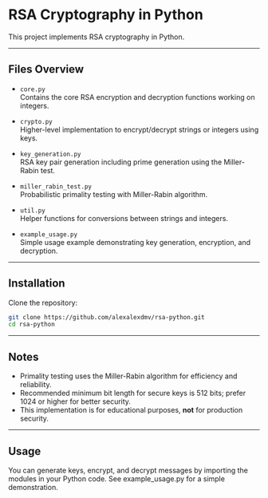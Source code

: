 # RSA Cryptography in Python

This project implements RSA cryptography in Python.

---

## Files Overview

- `core.py`  
  Contains the core RSA encryption and decryption functions working on integers.

- `crypto.py`  
  Higher-level implementation to encrypt/decrypt strings or integers using keys.

- `key_generation.py`  
  RSA key pair generation including prime generation using the Miller-Rabin test.

- `miller_rabin_test.py`  
  Probabilistic primality testing with Miller-Rabin algorithm.

- `util.py`  
  Helper functions for conversions between strings and integers.

- `example_usage.py`  
  Simple usage example demonstrating key generation, encryption, and decryption.

---

## Installation

Clone the repository:

```bash
git clone https://github.com/alexalexdmv/rsa-python.git
cd rsa-python
```
---

## Notes

- Primality testing uses the Miller-Rabin algorithm for efficiency and reliability.
- Recommended minimum bit length for secure keys is 512 bits; prefer 1024 or higher for better security.
- This implementation is for educational purposes, **not** for production security.

---

## Usage

You can generate keys, encrypt, and decrypt messages by importing the modules in your Python code. See example_usage.py for a simple demonstration.



